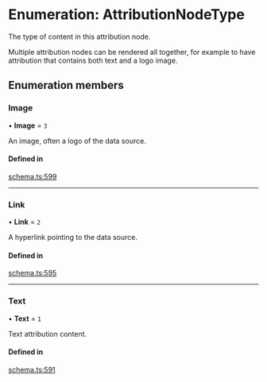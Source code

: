 # Enumeration: AttributionNodeType

The type of content in this attribution node.

Multiple attribution nodes can be rendered all together, for example to have
attribution that contains both text and a logo image.

## Enumeration members

### Image

• **Image** = `3`

An image, often a logo of the data source.

#### Defined in

[schema.ts:599](https://github.com/coda/packs-sdk/blob/main/schema.ts#L599)

___

### Link

• **Link** = `2`

A hyperlink pointing to the data source.

#### Defined in

[schema.ts:595](https://github.com/coda/packs-sdk/blob/main/schema.ts#L595)

___

### Text

• **Text** = `1`

Text attribution content.

#### Defined in

[schema.ts:591](https://github.com/coda/packs-sdk/blob/main/schema.ts#L591)
